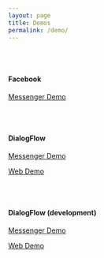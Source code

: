 ```yaml
---
layout: page
title: Demos
permalink: /demo/
---
```


<br /><br />

#### Facebook
[Messenger Demo](/kelsey/fbm-demo/)

<br /><br />

#### DialogFlow
[Messenger Demo](/kelsey/dfm-demo/)

[Web Demo](/kelsey/dfw-demo/)

<br /><br />

#### DialogFlow (development)
[Messenger Demo](/kelsey/dfmd-demo/)

[Web Demo](/kelsey/dfwd-demo/)